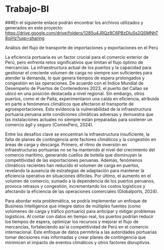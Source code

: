 # Trabajo-BI

###En el siguiente enlace podrán encontrar los archivos utilizados y generados en este proyecto: https://drive.google.com/drive/folders/1285u4JRQz8C6PBzDluSs2QSMNhT8oiHz?usp=sharing

Análisis del flujo de transporte de importaciones y exportaciones en el Perú

La eficiencia portuaria es un factor crucial para el comercio exterior de Perú, pero enfrenta retos significativos que limitan el flujo óptimo de mercancías. La infraestructura actual de los puertos y la capacidad para gestionar el creciente volumen de carga no siempre son suficientes para atender la demanda, lo que genera tiempos de espera prolongados y congestión en las operaciones. De acuerdo con el Índice Mundial de Desempeño de Puertos de Contenedores 2023, el puerto del Callao se ubicó en una posición destacada a nivel regional. Sin embargo, otros puertos, como el de Paita, experimentaron una caída en eficiencia, atribuida en parte a fenómenos climáticos que afectaron el transporte de agroexportaciones. Esto evidencia la vulnerabilidad de la infraestructura portuaria peruana ante condiciones climáticas adversas y demuestra que las instalaciones actuales no siempre están preparadas para sostener un comercio ágil y seguro (ComexPerú, 2024).

Entre los desafíos clave se encuentran la infraestructura insuficiente, la falta de planes de contingencia ante factores climáticos y la congestión en áreas de carga y descarga. Primero, el ritmo de inversión en infraestructuras portuarias no se ha mantenido al nivel del crecimiento del comercio marítimo, generando cuellos de botella que disminuyen la competitividad de las exportaciones peruanas. Además, fenómenos climáticos recientes han reducido el volumen de carga en puertos, revelando la ausencia de estrategias de adaptación para mantener la eficiencia operativa en situaciones difíciles. Por último, el aumento en el volumen de comercio, sumado a la dependencia de los puertos peruanos, provoca retrasos y congestión, incrementando los costos logísticos y afectando la eficiencia de las operaciones comerciales (Globalports, 2024).

Para abordar esta problemática, se podría implementar un enfoque de Business Intelligence que integre datos de múltiples fuentes (como volúmenes de carga y tráfico portuario) para anticipar y mitigar problemas logísticos. Al contar con datos en tiempo real, los puertos podrían reducir los tiempos de espera, optimizar los recursos y mejorar el flujo de mercancías, fortaleciendo así la competitividad de Perú en el comercio internacional. Este enfoque de datos permitiría a las autoridades portuarias tomar decisiones más informadas y crear planes de contingencia que minimicen el impacto de eventos climáticos y otros factores disruptivos.
